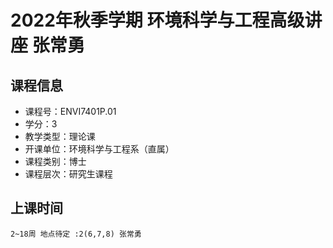 # 2022年秋季学期 环境科学与工程高级讲座 张常勇






## 课程信息

- 课程号：ENVI7401P.01
- 学分：3
- 教学类型：理论课
- 开课单位：环境科学与工程系（直属）
- 课程类别：博士
- 课程层次：研究生课程

## 上课时间

```
2~18周 地点待定 :2(6,7,8) 张常勇
```

